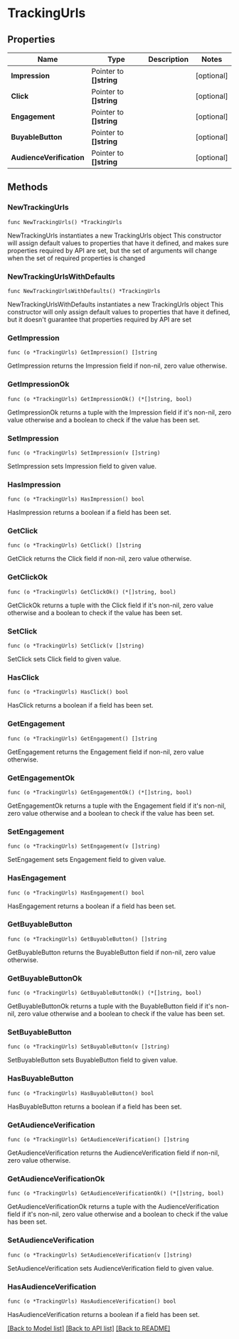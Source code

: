 # TrackingUrls

## Properties

Name | Type | Description | Notes
------------ | ------------- | ------------- | -------------
**Impression** | Pointer to **[]string** |  | [optional] 
**Click** | Pointer to **[]string** |  | [optional] 
**Engagement** | Pointer to **[]string** |  | [optional] 
**BuyableButton** | Pointer to **[]string** |  | [optional] 
**AudienceVerification** | Pointer to **[]string** |  | [optional] 

## Methods

### NewTrackingUrls

`func NewTrackingUrls() *TrackingUrls`

NewTrackingUrls instantiates a new TrackingUrls object
This constructor will assign default values to properties that have it defined,
and makes sure properties required by API are set, but the set of arguments
will change when the set of required properties is changed

### NewTrackingUrlsWithDefaults

`func NewTrackingUrlsWithDefaults() *TrackingUrls`

NewTrackingUrlsWithDefaults instantiates a new TrackingUrls object
This constructor will only assign default values to properties that have it defined,
but it doesn't guarantee that properties required by API are set

### GetImpression

`func (o *TrackingUrls) GetImpression() []string`

GetImpression returns the Impression field if non-nil, zero value otherwise.

### GetImpressionOk

`func (o *TrackingUrls) GetImpressionOk() (*[]string, bool)`

GetImpressionOk returns a tuple with the Impression field if it's non-nil, zero value otherwise
and a boolean to check if the value has been set.

### SetImpression

`func (o *TrackingUrls) SetImpression(v []string)`

SetImpression sets Impression field to given value.

### HasImpression

`func (o *TrackingUrls) HasImpression() bool`

HasImpression returns a boolean if a field has been set.

### GetClick

`func (o *TrackingUrls) GetClick() []string`

GetClick returns the Click field if non-nil, zero value otherwise.

### GetClickOk

`func (o *TrackingUrls) GetClickOk() (*[]string, bool)`

GetClickOk returns a tuple with the Click field if it's non-nil, zero value otherwise
and a boolean to check if the value has been set.

### SetClick

`func (o *TrackingUrls) SetClick(v []string)`

SetClick sets Click field to given value.

### HasClick

`func (o *TrackingUrls) HasClick() bool`

HasClick returns a boolean if a field has been set.

### GetEngagement

`func (o *TrackingUrls) GetEngagement() []string`

GetEngagement returns the Engagement field if non-nil, zero value otherwise.

### GetEngagementOk

`func (o *TrackingUrls) GetEngagementOk() (*[]string, bool)`

GetEngagementOk returns a tuple with the Engagement field if it's non-nil, zero value otherwise
and a boolean to check if the value has been set.

### SetEngagement

`func (o *TrackingUrls) SetEngagement(v []string)`

SetEngagement sets Engagement field to given value.

### HasEngagement

`func (o *TrackingUrls) HasEngagement() bool`

HasEngagement returns a boolean if a field has been set.

### GetBuyableButton

`func (o *TrackingUrls) GetBuyableButton() []string`

GetBuyableButton returns the BuyableButton field if non-nil, zero value otherwise.

### GetBuyableButtonOk

`func (o *TrackingUrls) GetBuyableButtonOk() (*[]string, bool)`

GetBuyableButtonOk returns a tuple with the BuyableButton field if it's non-nil, zero value otherwise
and a boolean to check if the value has been set.

### SetBuyableButton

`func (o *TrackingUrls) SetBuyableButton(v []string)`

SetBuyableButton sets BuyableButton field to given value.

### HasBuyableButton

`func (o *TrackingUrls) HasBuyableButton() bool`

HasBuyableButton returns a boolean if a field has been set.

### GetAudienceVerification

`func (o *TrackingUrls) GetAudienceVerification() []string`

GetAudienceVerification returns the AudienceVerification field if non-nil, zero value otherwise.

### GetAudienceVerificationOk

`func (o *TrackingUrls) GetAudienceVerificationOk() (*[]string, bool)`

GetAudienceVerificationOk returns a tuple with the AudienceVerification field if it's non-nil, zero value otherwise
and a boolean to check if the value has been set.

### SetAudienceVerification

`func (o *TrackingUrls) SetAudienceVerification(v []string)`

SetAudienceVerification sets AudienceVerification field to given value.

### HasAudienceVerification

`func (o *TrackingUrls) HasAudienceVerification() bool`

HasAudienceVerification returns a boolean if a field has been set.


[[Back to Model list]](../README.md#documentation-for-models) [[Back to API list]](../README.md#documentation-for-api-endpoints) [[Back to README]](../README.md)


